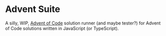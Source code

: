 # Advent Suite

A silly, WIP, [Advent of Code](https://adventofcode.com/) solution runner (and maybe tester?) for Advent of Code solutions written in JavaScript (or TypeScript).